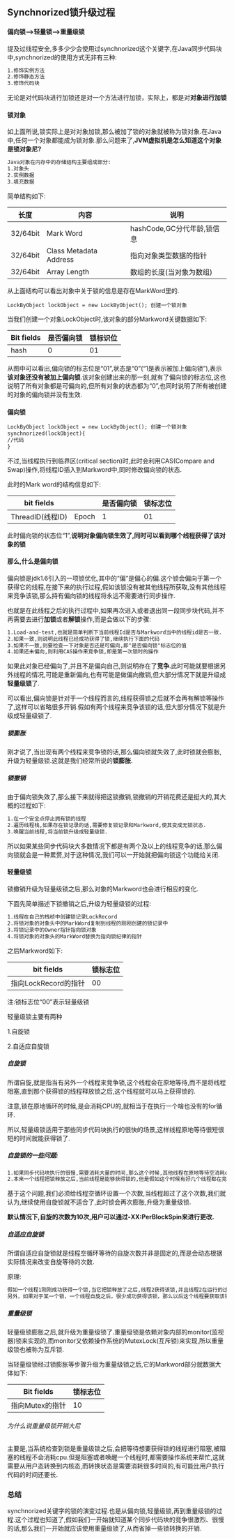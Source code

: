 ## Synchnorized锁升级过程

#### 偏向锁——>轻量锁——>重量级锁

提及过线程安全,多多少少会使用过synchnorized这个关键字,在Java同步代码块中,synchnorized的使用方式无非有三种:

```tex
1.修饰实例方法
2.修饰静态方法
3.修饰代码块
```

无论是对代码块进行加锁还是对一个方法进行加锁，实际上，都是对**对象进行加锁**

#### 锁对象

如上面所说,锁实际上是对对象加锁,那么被加了锁的对象就被称为锁对象.在Java中,任何一个对象都能成为锁对象.那么问题来了,**JVM虚拟机是怎么知道这个对象是锁对象尼?**

```tex
Java对象在内存中的存储结构主要组成部分:
1.对象头
2.实例数据
3.填充数据
```

简单结构如下:

| 长度     | 内容                   | 说明                       |
| -------- | ---------------------- | -------------------------- |
| 32/64bit | Mark Word              | hashCode,GC分代年龄,锁信息 |
| 32/64bit | Class Metadata Address | 指向对象类型数据的指针     |
| 32/64bit | Array Length           | 数组的长度(当对象为数组)   |

从上面结构可以看出对象中关于锁的信息是存在MarkWord里的.

```
LockByObject lockObject = new LockByObject(); 创建一个锁对象
```

当我们创建一个对象LockObject时,该对象的部分Markword关键数据如下:

| Bit fields | 是否偏向锁 | 锁标识位 |
| ---------- | ---------- | -------- |
| hash       | 0          | 01       |

从图中可以看出,偏向锁的标志位是“01”,状态是“0”(“1是表示被加上偏向锁”),表示**该对象还没有被加上偏向锁**.该对象创建出来的那一刻,就有了偏向锁的标志位,这也说明了所有对象都是可偏向的,但所有对象的状态都为“0”,也同时说明了所有被创建的对象的偏向锁并没有生效.

#### 偏向锁

```tex
LockByObject lockObject = new LockByObject(); 创建一个锁对象
synchnorized(lockObject){
//代码
}
```

不过,当线程执行到临界区(critical section)时,此时会利用CAS(Compare and Swap)操作,将线程ID插入到Markword中,同时修改偏向锁的状态.

<!--所谓临界区,就是只允许一个线程进去执行操作的区域,即同步代码块.CAS是一个原子性操作-->

此时的Mark word的结构信息如下:

| bit fields       |       | 是否偏向锁 | 锁标志位 |
| ---------------- | ----- | ---------- | -------- |
| ThreadID(线程ID) | Epoch | 1          | 01       |

此时偏向锁的状态位“1”,**说明对象偏向锁生效了,同时可以看到哪个线程获得了该对象的锁**

#### 那么,什么是偏向锁

偏向锁是jdk1.6引入的一项锁优化,其中的“偏”是偏心的偏.这个锁会偏向于第一个获得它的线程,在接下来的执行过程,假如该锁没有被其他线程所获取,没有其他线程来竞争该锁,那么持有偏向锁的线程将永远不需要进行同步操作.

也就是在此线程之后的执行过程中,如果再次进入或者退出同一段同步块代码,并不再需要去进行**加锁**或者**解锁**操作,而是会做以下的步骤:

```tex
1.Load-and-test,也就是简单判断下当前线程Id是否与Markword当中的线程id是否一致.
2.如果一致,则说明此线程已经成功获得了锁,继续执行下面的代码
3.如果不一致,则要检查一下对象是否还是可偏向,即"是否偏向锁"标志位的值
4.如果还未偏向,则利用CAS操作来竞争锁,即是第一次锁时的操作
```

如果此对象已经偏向了,并且不是偏向自己,则说明存在了**竞争**.此时可能就要根据另外线程的情况,可能是重新偏向,也有可能是做偏向撤销,但大部分情况下就是升级成**轻量级锁**了.

可以看出,偏向锁是针对于一个线程而言的,线程获得锁之后就不会再有解锁等操作了,这样可以省略很多开销.假如有两个线程来竞争该锁的话,但大部分情况下就是升级成轻量级锁了.

##### 锁膨胀

刚才说了,当出现有两个线程来竞争锁的话,那么偏向锁就失效了,此时锁就会膨胀,升级为轻量级锁.这就是我们经常所说的**锁膨胀**.

##### 锁撤销

由于偏向锁失效了,那么接下来就得把这锁撤销,锁撤销的开销花费还是挺大的,其大概的过程如下:

```tex
1.在一个安全点停止拥有锁的线程
2.遍历线程栈,如果存在锁记录的话,需要修复锁记录和Markword,使其变成无锁状态.
3.唤醒当前线程,将当前锁升级成轻量级锁.
```

所以如果某些同步代码块大多数情况下都是有两个及以上的线程竞争的话,那么偏向锁就会是一种累赘,对于这种情况,我们可以一开始就把偏向锁这个功能给关闭.

#### 轻量级锁

锁撤销升级为轻量级锁之后,那么对象的Markword也会进行相应的变化.

下面先简单描述下锁撤销之后,升级为轻量级锁的过程:

```tex
1.线程在自己的栈桢中创建锁记录LockRecord
2.将锁对象的对象头中的MarkWord复制到线程的刚刚创建的锁记录中
3.将锁记录中的Owner指针指向锁对象
4.将锁对象的对象头的MarkWord替换为指向锁纪律的指针
```

之后Markword如下:

| bit fields           | 锁标志位 |
| -------------------- | -------- |
| 指向LockRecord的指针 | 00       |

注:锁标志位“00”表示轻量级锁

轻量级锁主要有两种

1.自旋锁

2.自适应自旋锁

##### 自旋锁

所谓自旋,就是指当有另外一个线程来竞争锁,这个线程会在原地等待,而不是将线程阻塞,直到那个获得锁的线程释放锁之后,这个线程就可以马上获得锁的.

注意,锁在原地循环的时候,是会消耗CPU的,就相当于在执行一个啥也没有的for循环.

所以,轻量级锁适用于那些同步代码块执行的很快的场景,这样线程原地等待很短很短的时间就能获得锁了.

##### 自旋锁的一些问题:

```tex
1.如果同步代码块执行的很慢,需要消耗大量的时间,那么这个时候,其他线程在原地等待空消耗c pu,这会让人很难受.
2.本来一个线程把锁释放之后,当前线程是能够获得锁的,但是假如这个时候有好几个线程都在竞争这个锁的话,那么有可能当前线程会获取不到锁,还得原地等待继续空循环消耗cpu,甚至有可能一致获取不到锁.

```

基于这个问题,我们必须给线程空循环设置一个次数,当线程超过了这个次数,我们就认为,继续使用自旋锁就不适合了,此时锁会再次膨胀,升级为重量级锁.

**默认情况下,自旋的次数为10次,用户可以通过-XX:PerBlockSpin来进行更改.**

##### 自适应自旋锁

所谓自适应自旋锁就是线程空循环等待的自旋次数并非是固定的,而是会动态根据实际情况来改变自旋等待的次数.

原理:

```tex
假如一个线程1刚刚成功获得一个锁,当它把锁释放了之后,线程2获得该锁,并且线程2在运行的过程中,此时线程1又想来获得该锁了,但线程2还没有释放该锁,所以线程1只能自旋等待.但虚拟机认为,由于线程1刚刚获得过该锁,那么虚拟机觉得线程1这次自旋也是很有可能能够再次成功获得该锁的,所以会延长线程1自旋的次数.
另外，如果对于某一个锁，一个线程自旋之后，很少成功获得该锁，那么以后这个线程要获取该锁时，是有可能直接忽略掉自旋过程，直接升级为重量级锁的，以免空循环等待浪费资源.
```

##### 重量级锁

轻量级锁膨胀之后,就升级为重量级锁了.重量级锁是依赖对象内部的monitor(监视器)锁来实现的,而monitor又依赖操作系统的MutexLock(互斥锁)来实现,所以重量级锁也被称为互斥锁.

当轻量级锁经过锁膨胀等步骤升级为重量级锁之后,它的Markword部分就数据大体如下:

| Bit fields      | 锁标志位 |
| --------------- | -------- |
| 指向Mutex的指针 | 10       |

###### 为什么说重量级锁开销大尼

主要是,当系统检查到锁是重量级锁之后,会把等待想要获得锁的线程进行阻塞,被阻塞的线程不会消耗cpu.但是阻塞或者唤醒一个线程时,都需要操作系统来帮忙,这就需要从用户态转换到内核态,而转换状态是需要消耗很多时间的,有可能比用户执行代码的时间还要长.

### **总结**

synchnorized关键字的锁的演变过程.也是从偏向锁,轻量级锁,再到重量级锁的过程.这个过程也知道了,假如我们一开始就知道某个同步代码块的竞争很激烈、很慢的话,那么我们一开始就应该使用重量级锁了,从而省掉一些锁转换的开销.